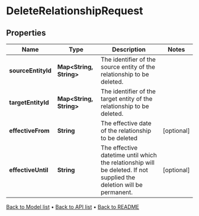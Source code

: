 

# DeleteRelationshipRequest


## Properties

| Name | Type | Description | Notes |
|------------ | ------------- | ------------- | -------------|
|**sourceEntityId** | **Map&lt;String, String&gt;** | The identifier of the source entity of the relationship to be deleted. |  |
|**targetEntityId** | **Map&lt;String, String&gt;** | The identifier of the target entity of the relationship to be deleted. |  |
|**effectiveFrom** | **String** | The effective date of the relationship to be deleted |  [optional] |
|**effectiveUntil** | **String** | The effective datetime until which the relationship will be deleted. If not supplied the deletion will be permanent. |  [optional] |



[Back to Model list](../README.md#documentation-for-models) &#8226; [Back to API list](../README.md#documentation-for-api-endpoints) &#8226; [Back to README](../README.md)


